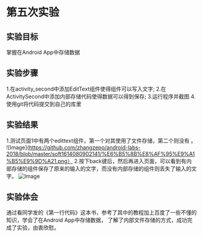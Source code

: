 # 第五次实验

## 实验目标

掌握在Android App中存储数据

## 实验步骤

1.在activity_second中添加EditText组件使得组件可以写入文字;
2.在ActivitySecond中添加内部存储代码使得数据可以得到保存;
3.运行程序并截图
4.使用git将代码提交到自己的库里

## 实验结果
1.测试页面1中有两个edittext组件，第一个对其使用了文件存储，第二个则没有 。
![Image](https://github.com/zhangzepo/android-labs-2018/blob/master/soft1614080902141/%E6%B5%8B%E8%AF%95%E9%A1%B5%E9%9D%A21.png）
2.按下back键后，然后再进入页面，可以看到有内部存储的组件保存了原来的输入的文字，而没有内部存储的组件则丢失了输入的文字。
![Image](https://github.com/zhangzepo/android-labs-2018/blob/master/soft1614080902141/%E6%B5%8B%E8%AF%95%E9%A1%B5%E9%9D%A22.png)

## 实验体会
通过看同学发的《第一行代码》这本书，参考了其中的教程加上百度了一些不懂的知识，学会了在Android App中存储数据，
了解了内部文件存储的方式，成功完成了实验，由衷欣慰。
